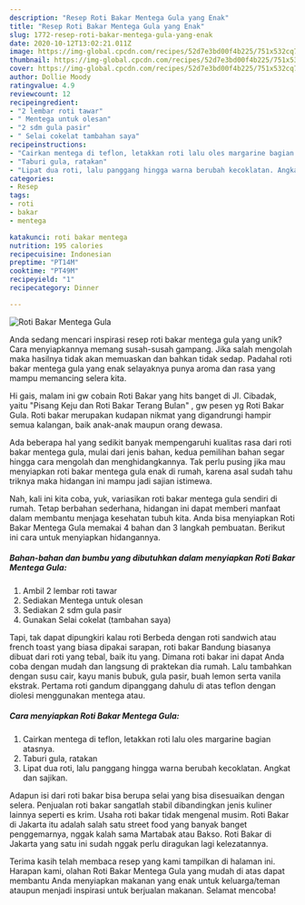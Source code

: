 ```yaml
---
description: "Resep Roti Bakar Mentega Gula yang Enak"
title: "Resep Roti Bakar Mentega Gula yang Enak"
slug: 1772-resep-roti-bakar-mentega-gula-yang-enak
date: 2020-10-12T13:02:21.011Z
image: https://img-global.cpcdn.com/recipes/52d7e3bd00f4b225/751x532cq70/roti-bakar-mentega-gula-foto-resep-utama.jpg
thumbnail: https://img-global.cpcdn.com/recipes/52d7e3bd00f4b225/751x532cq70/roti-bakar-mentega-gula-foto-resep-utama.jpg
cover: https://img-global.cpcdn.com/recipes/52d7e3bd00f4b225/751x532cq70/roti-bakar-mentega-gula-foto-resep-utama.jpg
author: Dollie Moody
ratingvalue: 4.9
reviewcount: 12
recipeingredient:
- "2 lembar roti tawar"
- " Mentega untuk olesan"
- "2 sdm gula pasir"
- " Selai cokelat tambahan saya"
recipeinstructions:
- "Cairkan mentega di teflon, letakkan roti lalu oles margarine bagian atasnya."
- "Taburi gula, ratakan"
- "Lipat dua roti, lalu panggang hingga warna berubah kecoklatan. Angkat dan sajikan."
categories:
- Resep
tags:
- roti
- bakar
- mentega

katakunci: roti bakar mentega 
nutrition: 195 calories
recipecuisine: Indonesian
preptime: "PT14M"
cooktime: "PT49M"
recipeyield: "1"
recipecategory: Dinner

---
```



![Roti Bakar Mentega Gula](https://img-global.cpcdn.com/recipes/52d7e3bd00f4b225/751x532cq70/roti-bakar-mentega-gula-foto-resep-utama.jpg)

Anda sedang mencari inspirasi resep roti bakar mentega gula yang unik? Cara menyiapkannya memang susah-susah gampang. Jika salah mengolah maka hasilnya tidak akan memuaskan dan bahkan tidak sedap. Padahal roti bakar mentega gula yang enak selayaknya punya aroma dan rasa yang mampu memancing selera kita.

Hi gais, malam ini gw cobain Roti Bakar yang hits banget di Jl. Cibadak, yaitu &#34;Pisang Keju dan Roti Bakar Terang Bulan&#34; , gw pesen yg Roti Bakar Gula. Roti bakar merupakan kudapan nikmat yang digandrungi hampir semua kalangan, baik anak-anak maupun orang dewasa.

Ada beberapa hal yang sedikit banyak mempengaruhi kualitas rasa dari roti bakar mentega gula, mulai dari jenis bahan, kedua pemilihan bahan segar hingga cara mengolah dan menghidangkannya. Tak perlu pusing jika mau menyiapkan roti bakar mentega gula enak di rumah, karena asal sudah tahu triknya maka hidangan ini mampu jadi sajian istimewa.


Nah, kali ini kita coba, yuk, variasikan roti bakar mentega gula sendiri di rumah. Tetap berbahan sederhana, hidangan ini dapat memberi manfaat dalam membantu menjaga kesehatan tubuh kita. Anda bisa menyiapkan Roti Bakar Mentega Gula memakai 4 bahan dan 3 langkah pembuatan. Berikut ini cara untuk menyiapkan hidangannya.

<!--inarticleads1-->

##### Bahan-bahan dan bumbu yang dibutuhkan dalam menyiapkan Roti Bakar Mentega Gula:

1. Ambil 2 lembar roti tawar
1. Sediakan  Mentega untuk olesan
1. Sediakan 2 sdm gula pasir
1. Gunakan  Selai cokelat (tambahan saya)


Tapi, tak dapat dipungkiri kalau roti Berbeda dengan roti sandwich atau french toast yang biasa dipakai sarapan, roti bakar Bandung biasanya dibuat dari roti yang tebal, baik itu yang. Dimana roti bakar ini dapat Anda coba dengan mudah dan langsung di praktekan dia rumah. Lalu tambahkan dengan susu cair, kayu manis bubuk, gula pasir, buah lemon serta vanila ekstrak. Pertama roti gandum dipanggang dahulu di atas teflon dengan diolesi menggunakan mentega atau. 

<!--inarticleads2-->

##### Cara menyiapkan Roti Bakar Mentega Gula:

1. Cairkan mentega di teflon, letakkan roti lalu oles margarine bagian atasnya.
1. Taburi gula, ratakan
1. Lipat dua roti, lalu panggang hingga warna berubah kecoklatan. Angkat dan sajikan.


Adapun isi dari roti bakar bisa berupa selai yang bisa disesuaikan dengan selera. Penjualan roti bakar sangatlah stabil dibandingkan jenis kuliner lainnya seperti es krim. Usaha roti bakar tidak mengenal musim. Roti Bakar di Jakarta itu adalah salah satu street food yang banyak banget penggemarnya, nggak kalah sama Martabak atau Bakso. Roti Bakar di Jakarta yang satu ini sudah nggak perlu diragukan lagi kelezatannya. 

Terima kasih telah membaca resep yang kami tampilkan di halaman ini. Harapan kami, olahan Roti Bakar Mentega Gula yang mudah di atas dapat membantu Anda menyiapkan makanan yang enak untuk keluarga/teman ataupun menjadi inspirasi untuk berjualan makanan. Selamat mencoba!
